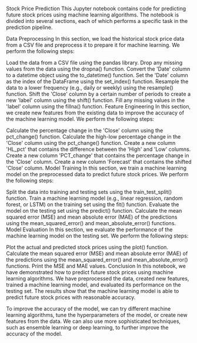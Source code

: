 Stock Price Prediction
This Jupyter notebook contains code for predicting future stock prices using machine learning algorithms. The notebook is divided into several sections, each of which performs a specific task in the prediction pipeline.

Data Preprocessing
In this section, we load the historical stock price data from a CSV file and preprocess it to prepare it for machine learning. We perform the following steps:

Load the data from a CSV file using the pandas library.
Drop any missing values from the data using the dropna() function.
Convert the 'Date' column to a datetime object using the to_datetime() function.
Set the 'Date' column as the index of the DataFrame using the set_index() function.
Resample the data to a lower frequency (e.g., daily or weekly) using the resample() function.
Shift the 'Close' column by a certain number of periods to create a new 'label' column using the shift() function.
Fill any missing values in the 'label' column using the fillna() function.
Feature Engineering
In this section, we create new features from the existing data to improve the accuracy of the machine learning model. We perform the following steps:

Calculate the percentage change in the 'Close' column using the pct_change() function.
Calculate the high-low percentage change in the 'Close' column using the pct_change() function.
Create a new column 'HL_pct' that contains the difference between the 'High' and 'Low' columns.
Create a new column 'PCT_change' that contains the percentage change in the 'Close' column.
Create a new column 'Forecast' that contains the shifted 'Close' column.
Model Training
In this section, we train a machine learning model on the preprocessed data to predict future stock prices. We perform the following steps:

Split the data into training and testing sets using the train_test_split() function.
Train a machine learning model (e.g., linear regression, random forest, or LSTM) on the training set using the fit() function.
Evaluate the model on the testing set using the predict() function.
Calculate the mean squared error (MSE) and mean absolute error (MAE) of the predictions using the mean_squared_error() and mean_absolute_error() functions.
Model Evaluation
In this section, we evaluate the performance of the machine learning model on the testing set. We perform the following steps:

Plot the actual and predicted stock prices using the plot() function.
Calculate the mean squared error (MSE) and mean absolute error (MAE) of the predictions using the mean_squared_error() and mean_absolute_error() functions.
Print the MSE and MAE values.
Conclusion
In this notebook, we have demonstrated how to predict future stock prices using machine learning algorithms. We have preprocessed the data, created new features, trained a machine learning model, and evaluated its performance on the testing set. The results show that the machine learning model is able to predict future stock prices with reasonable accuracy.

To improve the accuracy of the model, we can try different machine learning algorithms, tune the hyperparameters of the model, or create new features from the data. We can also use more sophisticated techniques, such as ensemble learning or deep learning, to further improve the accuracy of the model.
